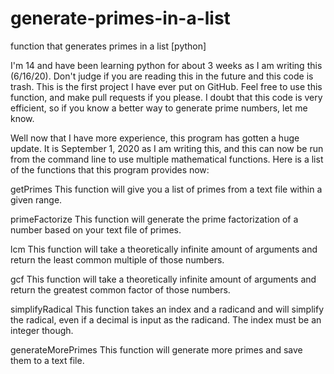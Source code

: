# generate-primes-in-a-list
function that generates primes in a list [python]

I'm 14 and have been learning python for about 3 weeks as I am writing this (6/16/20). Don't judge if you are reading this in the future and this code is trash. This is the first project I have ever put on GitHub. Feel free to use this function, and make pull requests if you please. I doubt that this code is very efficient, so if you know a better way to generate prime numbers, let me know.

Well now that I have more experience, this program has gotten a huge update. It is September 1, 2020 as I am writing this, and this can now be run from the command line to use multiple mathematical functions.
Here is a list of the functions that this program provides now:

getPrimes
This function will give you a list of primes from a text file within a given range.

primeFactorize
This function will generate the prime factorization of a number based on your text file of primes.

lcm
This function will take a theoretically infinite amount of arguments and return the least common multiple of those numbers.

gcf
This function will take a theoretically infinite amount of arguments and return the greatest common factor of those numbers.

simplifyRadical
This function takes an index and a radicand and will simplify the radical, even if a decimal is input as the radicand. The index must be an integer though.

generateMorePrimes
This function will generate more primes and save them to a text file.
